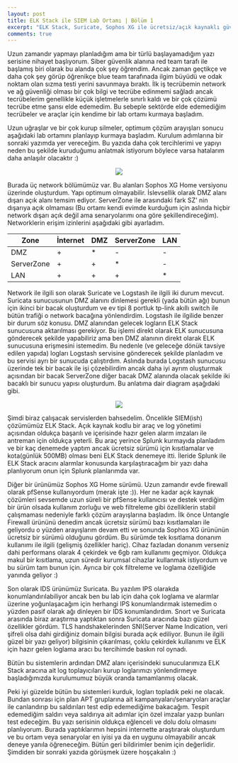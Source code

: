 ```yaml
---
layout: post
title: ELK Stack ile SIEM Lab Ortamı | Bölüm 1
excerpt: "ELK Stack, Suricate, Sophos XG ile ücretsiz/açık kaynaklı güvenlik çözümleri"
comments: true
---
```

Uzun zamandır yapmayı planladığım ama bir türlü başlayamadığım yazı serisine nihayet başlıyorum. Siber güvenlik alanına red team tarafı ile başlamış biri olarak bu alanda çok şey öğrendim. Ancak zaman geçtikçe ve daha çok şey görüp öğrenikçe blue team tarafınada ilgim büyüdü ve odak noktam olan sızma testi yerini savunmaya bıraktı. İlk iş tecrübemin network ve ağ güvenliği olması bir çok bilgi ve tecrübe edinmemi sağladı ancak tecrübelerim genellikle küçük işletmelerle sınırlı kaldı ve bir çok çözümü tecrübe etme şansı elde edemedim. Bu sebeple sektörde elde edemediğim tecrübeler ve araçlar için kendime bir lab ortamı kurmaya başladım.  

Uzun uğraşlar ve bir çok kurup silmeler, optimum çözüm arayışları sonucu aşağıdaki lab ortamını planlayıp kurmaya başladım. Kurulum adımlarına bir sonraki yazımda yer vereceğim. Bu yazıda daha çok tercihlerimi ve yapıyı neden bu şekilde kuruduğumu anlatmak istiyorum böylece varsa hatalarım daha anlaşılır olacaktır :)  

<div class="mb mt" style="text-align:center"><img src="/img/siem_lab_kurulumu/SIEM_Lab_Diagram.png" /></div>  

Burada üç network bölümümüz var. Bu alanları Sophos XG Home versiyonu üzerinde oluşturdum. Yapı optimum olmayabilir. İslevsellik olarak DMZ alanı dışarı açık alanı temsim ediyor. ServerZone ile arasındaki fark SZ' nin dışarıya açık olmaması (Bu ortamı kendi evimde kurduğum için aslında hiçbir network dışarı açık değil ama senaryolarımı ona göre şekillendireceğim). Networklerin erişim izinlerini aşağıdaki gibi ayarladım.    

| Zone          | İnternet | DMZ | ServerZone | LAN |
| ------------- | -------- | --- | ---------- | --- |
| DMZ           | +        | *   | -          | -   |
| ServerZone    | +        | +   | *          | -   |
| LAN           | +        | +   | +          | *   |  

Network ile ilgili son olarak Suricate ve Logstash ile ilgili iki durum mevcut. Suricata sunucusunun DMZ alanını dinlemesi gerekli (yada bütün ağı) bunun için ikinci bir bacak oluşturdum ve ev tipi 8 portluk tp-link akıllı switch ile bütün trafiği o network bacağına yönlendirdim. Logstash ile ilgilide benzer bir durum söz konusu. DMZ alanından gelecek logların ELK Stack sunucusuna aktarılması gerekiyor. Bu işlemi direkt olarak ELK sunucusuna gönderecek şekilde yapabiliriz ama ben DMZ alanının direkt olarak ELK sunucusuna erişmesini istemedim. Bu nedenle (ve geleceğe dönük tavsiye edilen yapıda) logları Logstash servisine gönderecek şekilde planladım ve bu servisi ayrı bir sunucuda çalıştırdım. Aslında burada Logstash sunucusu üzerinde tek bir bacak ile işi çözebilirdim ancak daha iyi ayrım oluşturmak açısından bir bacak ServerZone diğer bacak DMZ alanında olacak şekilde iki bacaklı bir sunucu yapısı oluşturdum. Bu anlatıma dair diagram aşağıdaki gibi.  

<div class="mb mt" style="text-align:center"><img src="/img/siem_lab_kurulumu/ServerZone_Diagram.png" /></div>  

Şimdi biraz çalışacak servislerden bahsedelim. Öncelikle SIEM(ish) çözümümüz ELK Stack. Açık kaynak kodlu bir araç ve log yönetimi açısından oldukça başarılı ve içerisinde hazır gelen alarm imzaları ile antreman için oldukça yeterli. Bu araç yerince Splunk kurmayıda planladım ve bir kaç denemede yaptım ancak ücretsiz sürümü için kısıtlamalar ve kota(günlük 500MB) olması beni ELK Stack denemeye itti. İleride Splunk ile ELK Stack aracını alarmlar konusunda karşılaştıracağım bir yazı daha planlıyorum onun için Splunk planlarımda var.  

Diğer bir ürünümüz Sophos XG Home sürümü. Uzun zamandır evde firewall olarak pfSense kullanıyordum (merak işte :)). Her ne kadar açık kaynak çözümleri sevsemde uzun süreli bir pfSense kullanıcısı ve destek verdiğim bir ürün olsada kullanım zorluğu ve web filtreleme gibi özelliklerin stabil çalışmaması nedeniyle farklı çözüm arayışlarına başladım. İlk önce Untangle Firewall ürününü denedim ancak ücretsiz sürümü bazı kısıtlamaları ile geliyordu o yüzden arayışlarım devam etti ve sonunda Sophos XG ürününün ücretsiz bir sürümü olduğunu gördüm. Bu sürümde tek kısıtlama donanım kullanımı ile ilgili (gelişmiş özellikler hariç). Cihaz fazladan donanım verseniz dahi performans olarak 4 çekirdek ve 6gb ram kullanımı geçmiyor. Oldukça makul bir kısıtlama, uzun süredir kurumsal cihazlar kullanmak istiyordum ve bu sürüm tam bunun için. Ayrıca bir çok filtreleme ve loglama özelliğide yanında geliyor :)  

Son olarak IDS ürünümüz Suricata. Bu yazılım IPS olarakda konumlandırılabiliyor ancak ben bu lab için daha çok loglama ve alarmlar üzerine yoğunlaşacağım için herhangi IPS konumlandırmak istemedim o yüzden pasif olarak ağı dinleyen bir IDS konumlandırdım. Snort ve Suricata arasında biraz araştırma yaptıktan sonra Suricata aracında bazı güzel özellikler gördüm. TLS handshakelerinden SNI(Server Name Indication, veri şifreli olsa dahi girdiğiniz domain bilgisi burada açık ediliyor. Bunun ile ilgili güzel bir yazı geliyor) bilgisinin çıkarılması, çoklu çekirdek kullanımı ve ELK için hazır gelen loglama aracı bu tercihimde baskın rol oynadı.  

Bütün bu sistemlerin ardından DMZ alanı içerisindeki sunucularımıza ELK Stack aracına ait log toplayıcıları kurup loglarımızı yönlendirmeye başladığımızda kurulumumuz büyük oranda tamamlanmış olacak.  

Peki iyi güzelde bütün bu sistemleri kurduk, logları topladık peki ne olacak. Bundan sonrası için plan APT gruplarına ait kampanyaları/senaryoları araçlar ile canlandırıp bu saldırıları test edip edemediğime bakacağım. Tespit edemediğim saldırı veya saldırıya ait adımlar için özel imzalar yazıp bunları test edeceğim. Bu yazı serisinin oldukça eğlenceli ve dolu dolu olmasını planlıyorum. Burada yaptıklarımın hepsini internette araştırarak oluşturdum ve bu ortam veya senaryolar en iyisi ya da en uygunu olmayabilir ancak deneye yanıla öğreneceğim. Bütün geri bildirimler benim için değerlidir. Şimdiden bir sonraki yazıda görüşmek üzere hoşçakalın :)
